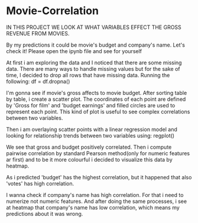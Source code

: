 # Movie-Correlation
IN THIS PROJECT WE LOOK AT WHAT VARIABLES EFFECT THE GROSS REVENUE FROM MOVIES.

By my predictions it could be movie's budget and company's name.
Let's check it! Please open the ipynb file and see for yourself

At first i am exploring the data and I noticed that there are some missing data. There are many ways to handle missing values but for the sake of time, I
decided to drop all rows that have missing data. Running the following:
  df = df.dropna()
  
I'm gonna see if movie's gross affects to movie budget. After sorting table by table, i create a scatter plot. The coordinates of each point are defined by 'Gross for film' and 'budget earnings' and filled circles are used to represent each point. This kind of plot is useful to see complex correlations between two variables. 

Then i am overlaying scatter points with a linear regression model and looking for relationship trends between two variables using: 
regplot()

We see that gross and budget positively correlated.
Then i compute pairwise correlation by standard Pearson method(only for numeric features ar first) and to be it more colourful i decided to visualize this data by heatmap.

As i predicted 'budget' has the highest correlation, but it happened that also 'votes' has high correlation.

I wanna check if company's name has high correlation. 
For that i need to numerize not numeric features.  And after doing the same processes, i see at heatmap that company's name has low correlation, which means my predictions about it was wrong.

